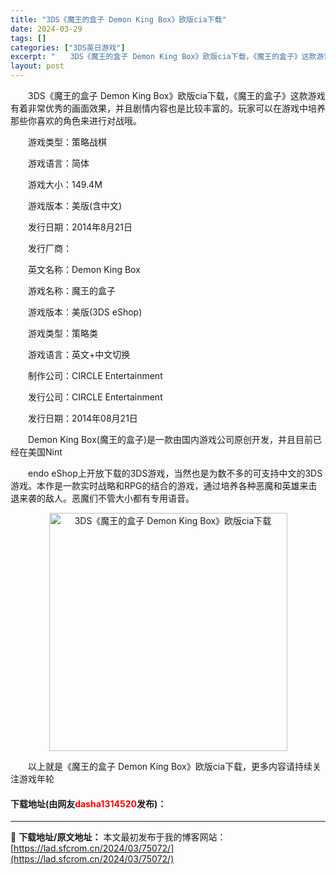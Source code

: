 ```yaml
---
title: "3DS《魔王的盒子 Demon King Box》欧版cia下载"
date: 2024-03-29
tags: []
categories: ["3DS英日游戏"]
excerpt: "　　3DS《魔王的盒子 Demon King Box》欧版cia下载，《魔王的盒子》这款游戏有着非常优秀的画面效果，并且剧情内容也是比较丰富的。玩家可以在游戏中培养那些你喜欢的角色来进行对战哦。 　　游戏类型：策略战棋 　　游戏语言：简体 　　游戏大小：149.4M 　　游戏版本：美版(含中文) 　&hellip;"
layout: post
---
```


 <p>　　3DS《魔王的盒子 Demon King Box》欧版cia下载，《魔王的盒子》这款游戏有着非常优秀的画面效果，并且剧情内容也是比较丰富的。玩家可以在游戏中培养那些你喜欢的角色来进行对战哦。</p> <p>　　游戏类型：策略战棋</p> <p>　　游戏语言：简体</p> <p>　　游戏大小：149.4M</p> <p>　　游戏版本：美版(含中文)</p> <p>　　发行日期：2014年8月21日</p> <p>　　发行厂商：</p> <p>　　英文名称：Demon King Box</p> <p>　　游戏名称：魔王的盒子</p> <p>　　游戏版本：美版(3DS eShop)</p> <p>　　游戏类型：策略类</p> <p>　　游戏语言：英文+中文切换</p> <p>　　制作公司：CIRCLE Entertainment</p> <p>　　发行公司：CIRCLE Entertainment</p> <p>　　发行日期：2014年08月21日</p> <p>　　Demon King Box(魔王的盒子)是一款由国内游戏公司原创开发，并且目前已经在美国Nint</p> <p>　　endo eShop上开放下载的3DS游戏，当然也是为数不多的可支持中文的3DS游戏。本作是一款实时战略和RPG的结合的游戏，通过培养各种恶魔和英雄来击退来袭的敌人。恶魔们不管大小都有专用语音。</p> <p align="center"><img align="" border="0" src="https://lad.sfcrom.cn/wp-content/uploads/2024/03/20240329_6606340769cce.jpg" width="381" alt="3DS《魔王的盒子 Demon King Box》欧版cia下载" /></p> <p>　　以上就是《魔王的盒子 Demon King Box》欧版cia下载，更多内容请持续关注游戏年轮</p> <p><h4>下载地址(由网友<font color="red">dasha1314520</font>发布)：</h4></p> 

---
📖 **下载地址/原文地址：** 本文最初发布于我的博客网站：[https://lad.sfcrom.cn/2024/03/75072/](https://lad.sfcrom.cn/2024/03/75072/)
